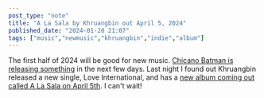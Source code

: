 ```yaml
---
post_type: "note" 
title: "A La Sala by Khruangbin out April 5, 2024"
published_date: "2024-01-20 21:07"
tags: ["music","newmusic","khruangbin","indie","album"]
---
```


The first half of 2024 will be good for new music. [Chicano Batman is releasing something](/feed/chicano-batman-fly-01-2024) in the next few days. Last night I found out Khruangbin released a new single, Love International, and has a [new album coming out called A La Sala on April 5th](https://khruangbin.bandcamp.com/album/a-la-sala). I can't wait!